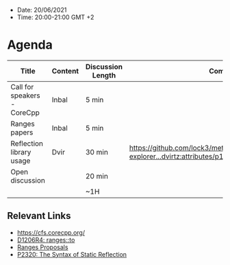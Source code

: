 * Date: 20/06/2021
* Time: 20:00-21:00 GMT +2

# Agenda

| Title | Content | Discussion Length | Comments       |
|----------|-------------|-------------|----------------|
| Call for speakers - CoreCpp  | Inbal | 5 min  |       |
| Ranges papers                | Inbal | 5 min  |       |
| Reflection library usage     | Dvir  | 30 min |  https://github.com/lock3/meta/compare/p1240r1/compiler-explorer...dvirtz:attributes/p1240?expand=1  |
| Open discussion              |       | 20 min |       |
|                              |       | ~1H    |       |

## Relevant Links
- https://cfs.corecpp.org/
- [D1206R4: ranges::to](https://isocpp.org/files/papers/D1206R4.pdf)
- [Ranges Proposals](https://docs.google.com/document/d/1vf3mn5HX6lBqDmRzGLIGkNP2xQeznRUoMfQ_SE1W7xQ/edit)
- [P2320: The Syntax of Static Reflection](https://wg21.link/p2320)
